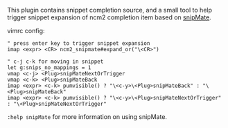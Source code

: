 
This plugin contains snippet completion source, and a small tool to help
trigger snippet expansion of ncm2 completion item based on
[snipMate](https://github.com/msanders/snipmate.vim).

vimrc config:

```vim
" press enter key to trigger snippet expansion
imap <expr> <CR> ncm2_snipmate#expand_or("\<CR>")

" c-j c-k for moving in snippet
let g:snips_no_mappings = 1
vmap <c-j> <Plug>snipMateNextOrTrigger
vmap <c-k> <Plug>snipMateBack
imap <expr> <c-k> pumvisible() ? "\<c-y>\<Plug>snipMateBack" : "\<Plug>snipMateBack"
imap <expr> <c-k> pumvisible() ? "\<c-y>\<Plug>snipMateNextOrTrigger" : "\<Plug>snipMateNextOrTrigger"
```

`:help snipMate` for more information on using snipMate.
